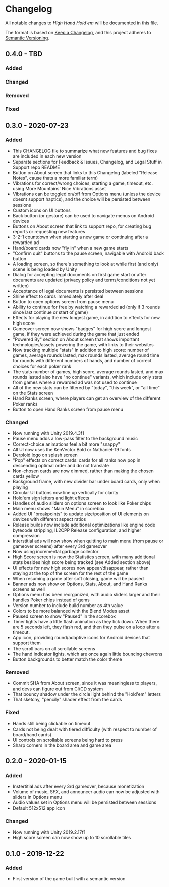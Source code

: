 # Changelog
All notable changes to _High Hand Hold'em_ will be documented in this file.

The format is based on [Keep a Changelog](https://keepachangelog.com/en/1.0.0/),
and this project adheres to [Semantic Versioning](https://semver.org/spec/v2.0.0.html).

## 0.4.0 - TBD

### Added

### Changed

### Removed

### Fixed


## 0.3.0 - 2020-07-23

### Added

- This CHANGELOG file to summarize what new features and bug fixes are included in each new version
- Separate sections for Feedback & Issues, Changelog, and Legal Stuff in Support repo README
- Button on About screen that links to this Changelog (labeled "Release Notes", cause thats a more familiar term)
- Vibrations for correct/wrong choices, starting a game, timeout, etc. using More Mountains' Nice Vibrations asset
- Vibrations can be toggled on/off from Options menu (unless the device doesnt support haptics), and the choice will be persisted between sessions
- Custom icons on UI buttons
- Back button (or gesture) can be used to navigate menus on Android devices
- Buttons on About screen that link to support repo, for creating bug reports or requesting new features
- 3-2-1 countdown when starting a new game or continuing after a rewarded ad
- Hand/board cards now "fly in" when a new game starts
- "Confirm quit" buttons to the pause screen, navigable with Android back button
- A loading screen, so there's something to look at while first (and only) scene is being loaded by Unity
- Dialog for accepting legal documents on first game start or after documents are updated (privacy policy and terms/conditions not yet written)
- Acceptance of legal documents is persisted between sessions
- Shine effect to cards immediately after deal
- Button to open options screen from pause menu
- Ability to continue for free by watching a rewarded ad (only if 3 rounds since last continue or start of game)
- Effects for playing the new longest game, in addition to effects for new high score
- Gameover screen now shows "badges" for high score and longest game, if they were achieved during the game that just ended
- "Powered By" section on About screen that shows important technologies/assets powering the game, with links to their websites
- Now tracking multiple "stats" in addition to high score: number of games, average rounds lasted, max rounds lasted, average round time for rounds with different numbers of hands, and number of correct choices for each poker rank
- The stats number of games, high score, average rounds lasted, and max rounds lasted also have "no continue" variants, which include only stats from games where a rewarded ad was not used to continue
- All of the new stats can be filtered by "today", "this week", or "all time" on the Stats screen
- Hand Ranks screen, where players can get an overview of the different Poker ranks
- Button to open Hand Ranks screen from pause menu

### Changed
- Now running with Unity 2019.4.3f1
- Pause menu adds a low-pass filter to the background music
- Correct-choice animations feel a bit more "snappy"
- All UI now uses the KenVector Bold or Nathaniel-19 fonts
- Derploid logo on splash screen
- "Pop" effects on correct cards: cards for all ranks now pop in descending optimal order and do not translate
- Non-chosen cards are now dimmed, rather than making the chosen cards yellow
- Background frame, with new divider bar under board cards, only when playing
- Circular UI buttons now line up vertically for clarity
- Hold'em sign letters and light effects
- Handles of audio sliders on options screen to look like Poker chips
- Main menu shows "Main Menu" in scorebox
- Added UI "breakpoints" to update size/position of UI elements on devices with different aspect ratios
- Release builds now include additional optimizations like engine code bytecode stripping, IL2CPP Release configuration, and higher compression
- Interstitial ads will now show when quitting to main menu (from pause or gameover screens) after every 3rd gameover
- Now using incremental garbage collector
- High Score screen is now the Statistics screen, with many additional stats besides high score being tracked (see Added section above)
- UI effects for new high scores now appear/disappear, rather than staying at the top of the screen for the rest of the game
- When resuming a game after soft closing, game will be paused
- Banner ads now show on Options, Stats, About, and Hand Ranks screens as well
- Options menu has been reorganized, with audio sliders larger and their handles Poker chips instead of gems
- Version number to include build number as 4th value
- Colors to be more balanced with the Blend Modes asset
- Paused screen to show "Paused" in the scorebox
- Timer lights have a little flash animation as they tick down. When there are 5 seconds left, they flash red, and then they pulse on a loop after a timeout.
- App icon, providing round/adaptive icons for Android devices that support them
- The scroll bars on all scrollable screens
- The hand indicator lights, which are once again little bouncing chevrons
- Button backgrounds to better match the color theme

### Removed
- Commit SHA from About screen, since it was meaningless to players, and devs can figure out from CI/CD system
- That bouncy shadow under the circle light behind the "Hold'em" letters
- That sketchy, "pencily" shader effect from the cards

### Fixed
- Hands still being clickable on timeout
- Cards not being dealt with tiered difficulty (with respect to number of board/hand cards)
- UI controls on scrollable screens being hard to press
- Sharp corners in the board area and game area


## 0.2.0 - 2020-01-15

### Added
- Instertitial ads after every 3rd gameover, because monetization
- Volume of music, SFX, and announcer audio can now be adjusted with sliders in Options menu
- Audio values set in Options menu will be persisted between sessions
- Default 512x512 app icon

### Changed
- Now running with Unity 2019.2.17f1
- High score screen can now show up to 10 scrollable tiles


## 0.1.0 - 2019-12-22

### Added
- First version of the game built with a semantic version
